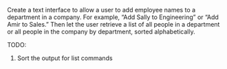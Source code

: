 Create a text interface to allow a user to add employee names to a department
in a company. For example, “Add Sally to Engineering” or “Add Amir to Sales.”
Then let the user retrieve a list of all people in a department or all people
in the company by department, sorted alphabetically.

TODO:
1. Sort the output for list commands
